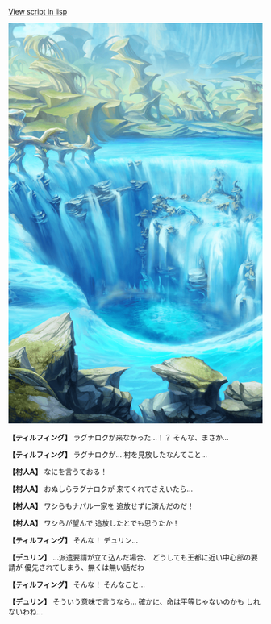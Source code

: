 [View script in lisp](../scripts/1231002.txt)

![valley.png](../images/backgrounds/valley.png)

**【ティルフィング】**
ラグナロクが来なかった…！？
そんな、まさか…

**【ティルフィング】**
ラグナロクが…
村を見放したなんてこと…

**【村人A】**
なにを言うておる！

**【村人A】**
おぬしらラグナロクが
来てくれてさえいたら…

**【村人A】**
ワシらもナパル一家を
追放せずに済んだのだ！

**【村人A】**
ワシらが望んで
追放したとでも思うたか！

**【ティルフィング】**
そんな！
デュリン…

**【デュリン】**
…派遣要請が立て込んだ場合、
どうしても王都に近い中心部の要請が
優先されてしまう、無くは無い話だわ

**【ティルフィング】**
そんな！
そんなこと…

**【デュリン】**
そういう意味で言うなら…
確かに、命は平等じゃないのかも
しれないわね…